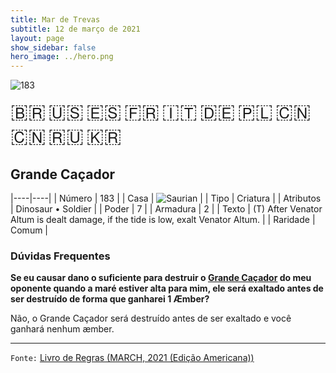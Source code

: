 ```yaml
---
title: Mar de Trevas
subtitle: 12 de março de 2021
layout: page
show_sidebar: false
hero_image: ../hero.png
---
```


![183](https://mastervault-storage-prod.s3.amazonaws.com/media/card_front/pt/496_183_R3R8366MC58G_pt.png)

<span title="Português" style="font-size: 32px;cursor: pointer;" onclick="javascript:document.querySelector('img[alt=\'183\']').src=document.querySelector('img[alt=\'183\']').src.replace(/card_front\/[^/]+/, 'card_front/pt').replace(/_[^/.0-9]+\.png/, '_pt.png')">🇧🇷</span>
<span title="English" style="font-size: 32px;cursor: pointer;" onclick="javascript:document.querySelector('img[alt=\'183\']').src=document.querySelector('img[alt=\'183\']').src.replace(/card_front\/[^/]+/, 'card_front/en').replace(/_[^/.0-9]+\.png/, '_en.png')">🇺🇸</span>
<span title="Español" style="font-size: 32px;cursor: pointer;" onclick="javascript:document.querySelector('img[alt=\'183\']').src=document.querySelector('img[alt=\'183\']').src.replace(/card_front\/[^/]+/, 'card_front/es').replace(/_[^/.0-9]+\.png/, '_es.png')">🇪🇸</span>
<span title="Français" style="font-size: 32px;cursor: pointer;" onclick="javascript:document.querySelector('img[alt=\'183\']').src=document.querySelector('img[alt=\'183\']').src.replace(/card_front\/[^/]+/, 'card_front/fr').replace(/_[^/.0-9]+\.png/, '_fr.png')">🇫🇷</span>
<span title="Italiano" style="font-size: 32px;cursor: pointer;" onclick="javascript:document.querySelector('img[alt=\'183\']').src=document.querySelector('img[alt=\'183\']').src.replace(/card_front\/[^/]+/, 'card_front/it').replace(/_[^/.0-9]+\.png/, '_it.png')">🇮🇹</span>
<span title="Deutsche" style="font-size: 32px;cursor: pointer;" onclick="javascript:document.querySelector('img[alt=\'183\']').src=document.querySelector('img[alt=\'183\']').src.replace(/card_front\/[^/]+/, 'card_front/de').replace(/_[^/.0-9]+\.png/, '_de.png')">🇩🇪</span>
<span title="Polskie" style="font-size: 32px;cursor: pointer;" onclick="javascript:document.querySelector('img[alt=\'183\']').src=document.querySelector('img[alt=\'183\']').src.replace(/card_front\/[^/]+/, 'card_front/pl').replace(/_[^/.0-9]+\.png/, '_pl.png')">🇵🇱</span>
<span title="简体中文" style="font-size: 32px;cursor: pointer;" onclick="javascript:document.querySelector('img[alt=\'183\']').src=document.querySelector('img[alt=\'183\']').src.replace(/card_front\/[^/]+/, 'card_front/zh-hans').replace(/_[^/.0-9]+\.png/, '_zh-hans.png')">🇨🇳</span>
<span title="繁體中文" style="font-size: 32px;cursor: pointer;" onclick="javascript:document.querySelector('img[alt=\'183\']').src=document.querySelector('img[alt=\'183\']').src.replace(/card_front\/[^/]+/, 'card_front/zh-hant').replace(/_[^/.0-9]+\.png/, '_zh-hant.png')">🇨🇳</span>
<span title="Pусский" style="font-size: 32px;cursor: pointer;" onclick="javascript:document.querySelector('img[alt=\'183\']').src=document.querySelector('img[alt=\'183\']').src.replace(/card_front\/[^/]+/, 'card_front/ru').replace(/_[^/.0-9]+\.png/, '_ru.png')">🇷🇺</span>
<span title="한국어" style="font-size: 32px;cursor: pointer;" onclick="javascript:document.querySelector('img[alt=\'183\']').src=document.querySelector('img[alt=\'183\']').src.replace(/card_front\/[^/]+/, 'card_front/ko').replace(/_[^/.0-9]+\.png/, '_ko.png')">🇰🇷</span>

## Grande Caçador

|----|----|
| Número | 183 |
| Casa | ![Saurian](https://archonarcana.com/images/thumb/9/9e/Saurian_P.png/22px-Saurian_P.png "Sauro") |
| Tipo | Criatura |
| Atributos | Dinosaur • Soldier |
| Poder | 7 |
| Armadura | 2 |
| Texto | (T) After Venator Altum is dealt damage, if the tide is low, exalt Venator Altum. |
| Raridade | Comum |

### Dúvidas Frequentes

**Se eu causar dano o suficiente para destruir o [Grande Caçador](/dt/183) do meu oponente quando a maré estiver alta para mim, ele será exaltado antes de ser destruído de forma que ganharei 1 Æmber?**

Não, o Grande Caçador será destruído antes de ser exaltado e você ganhará nenhum æmber.

<hr/>

`Fonte:` [Livro de Regras (MARCH, 2021 (Edição Americana))](https://images-cdn.fantasyflightgames.com/filer_public/0f/97/0f97ae74-4b50-4391-a4ef-0eebe49d409f/keyforge_rulebook_v15_compressed.pdf)
